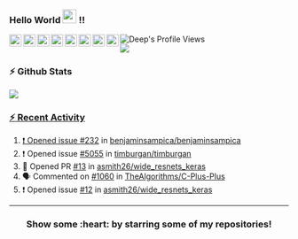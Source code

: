
### Hello World <img src="https://media.giphy.com/media/teJYxHEPuPe5G/giphy.gif" width="25px" > !!
<a href="https://www.linkedin.com/in/deep-raval/" target="_blank">
  <img align="left" alt="Deep's LinkdeIN" width="22px" src="https://cdn.jsdelivr.net/npm/simple-icons@v3/icons/linkedin.svg" />
</a>
<a href="https://twitter.com/deep_raval_2905" target="_blank">
  <img align="left" alt="Deep Raval | Twitter" width="22px" src="https://cdn.jsdelivr.net/npm/simple-icons@v3/icons/twitter.svg" />
</a>
<a href="https://www.instagram.com/deep_raval_2905/" target="_blank">
  <img align="left" alt="Abhishek's Instagram" width="22px" src="https://cdn.jsdelivr.net/npm/simple-icons@v3/icons/instagram.svg" />
</a>
<a href="https://codeforces.com/profile/deep2905" target="_blank">
  <img align="left" alt="Deep's Codeforces" width="22px" src="https://cdn.jsdelivr.net/npm/simple-icons@v3/icons/codeforces.svg" />
</a>
<a href="https://www.codechef.com/users/deep2905" target="_blank">
  <img align="left" alt="Deep's CodeChef" width="22px" src="https://cdn.jsdelivr.net/npm/simple-icons@v3/icons/codechef.svg" />
</a>
<a href="https://www.reddit.com/user/deepraval2905/" target="_blank">
  <img align="left" alt="Abhishek's Reddit" width="22px" src="https://cdn.jsdelivr.net/npm/simple-icons@v3/icons/reddit.svg" />
</a>
<a href="https://t.me/imdeep2905" target="_blank">
  <img align="left" alt="Deep's Telegram" width="22px" src="https://cdn.jsdelivr.net/npm/simple-icons@v3/icons/telegram.svg" />
</a>
<a href="https://discord.gg/qFYW3Ks" target="_blank">
  <img align="left" alt="Deep's Discord" width="22px" src="https://cdn.jsdelivr.net/npm/simple-icons@v3/icons/discord.svg" />
</a>
<a href="#">
  <img align="left" alt="Deep's Profile Views" src="https://komarev.com/ghpvc/?username=imdeep2905&color=blue" />
</a>
</br>
</hr>
<img src="https://github.com/imdeep2905/imdeep2905/blob/master/imgs/dino.gif" />
</hr>


### :zap: Github Stats

<a href="https://github.com/imdeep2905">
  <img align="center" src="https://github-readme-stats.anuraghazra1.vercel.app/api?username=imdeep2905&show_icons=true&theme=tokyonight&line_height=27&title_color=FFFFFF"
</a>


### :zap: Recent Activity

<!--START_SECTION:activity-->
1. ❗️ Opened issue [#232](https://github.com//benjaminsampica/benjaminsampica/issues/232) in [benjaminsampica/benjaminsampica](https://github.com//benjaminsampica/benjaminsampica)
2. ❗️ Opened issue [#5055](https://github.com//timburgan/timburgan/issues/5055) in [timburgan/timburgan](https://github.com//timburgan/timburgan)
3. 💪 Opened PR [#13](https://github.com//asmith26/wide_resnets_keras/pull/13) in [asmith26/wide_resnets_keras](https://github.com//asmith26/wide_resnets_keras)
4. 🗣 Commented on [#1060](https://github.com//TheAlgorithms/C-Plus-Plus/issues/1060) in [TheAlgorithms/C-Plus-Plus](https://github.com//TheAlgorithms/C-Plus-Plus)
5. ❗️ Opened issue [#12](https://github.com//asmith26/wide_resnets_keras/issues/12) in [asmith26/wide_resnets_keras](https://github.com//asmith26/wide_resnets_keras)
<!--END_SECTION:activity-->


---
<h3 align="center">Show some :heart: by starring some of my repositories!</h3>
